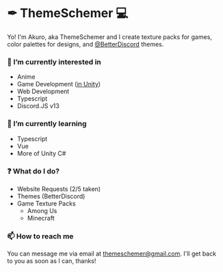 # ✒ ThemeSchemer 💻
Yo! I'm Akuro, aka ThemeSchemer and I create texture packs for games, color palettes for designs, and [@BetterDiscord](https://github.com/betterdiscord) themes.
### 👀 I’m currently interested in
- Anime
- Game Development ([in Unity](https://github.com/Unity-Technologies))
- Web Development
- Typescript
- Discord.JS v13
### 🌱 I’m currently learning
- Typescript
- Vue
- More of Unity C#
### ❓ What do I do?
- Website Requests (2/5 taken)
- Themes (BetterDiscord)
- Game Texture Packs
  - Among Us
  - Minecraft
### 📫 How to reach me
You can message me via email at themeschemer@gmail.com. I'll get back to you as soon as I can, thanks!
